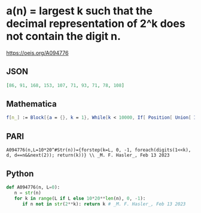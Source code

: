 # a\(n\) \= largest k such that the decimal representation of 2^k does not contain the digit n\.
https://oeis.org/A094776
## JSON
```JSON
[86, 91, 168, 153, 107, 71, 93, 71, 78, 108]
```
## Mathematica
```Mathematica
f[n_] := Block[{a = {}, k = 1}, While[k < 10000, If[ Position[ Union[ IntegerDigits[ 2^k, 10]], n] == {}, AppendTo[a, k]]; k++ ]; a]; Table[ f[n][[ -1]], {n, 0, 9}] (* _Robert G. Wilson v_, Jun 12 2004 *)
```
## PARI
```PARI
A094776(n,L=10*20^#Str(n))={forstep(k=L, 0, -1, foreach(digits(1<<k), d, d==n&&next(2)); return(k))} \\ _M. F. Hasler_, Feb 13 2023
```
## Python
```Python
def A094776(n, L=0):
   n = str(n)
   for k in range(L if L else 10*20**len(n), 0, -1):
      if n not in str(2**k): return k # _M. F. Hasler_, Feb 13 2023
```

